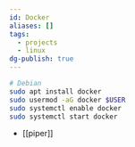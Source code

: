 ```yaml
---
id: Docker
aliases: []
tags:
  - projects
  - linux
dg-publish: true
---
```


```bash
# Debian 
sudo apt install docker
sudo usermod -aG docker $USER
sudo systemctl enable docker
sudo systemctl start docker

```

- [[piper]]
